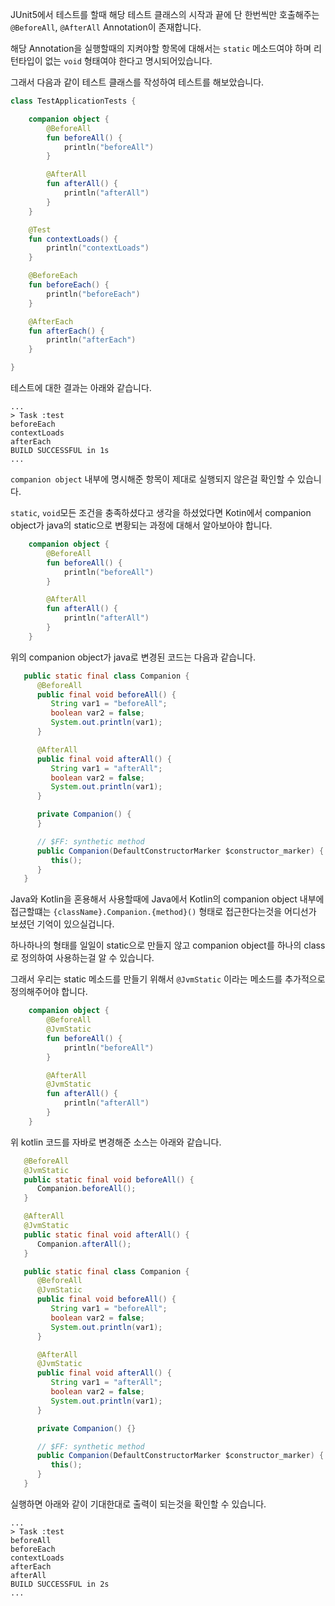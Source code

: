 JUnit5에서 테스트를 할때 해당 테스트 클래스의 시작과 끝에 단 한번씩만 호출해주는 `@BeforeAll`, `@AfterAll` Annotation이 존재합니다.

해당 Annotation을 실행할때의 지켜야할 항목에 대해서는 `static` 메소드여야 하며 리턴타입이 없는 `void` 형태여야 한다고 명시되어있습니다.

그래서 다음과 같이 테스트 클래스를 작성하여 테스트를 해보았습니다.

``` kotlin
class TestApplicationTests {

    companion object {
        @BeforeAll
        fun beforeAll() {
            println("beforeAll")
        }

        @AfterAll
        fun afterAll() {
            println("afterAll")
        }
    }

    @Test
    fun contextLoads() {
        println("contextLoads")
    }

    @BeforeEach
    fun beforeEach() {
        println("beforeEach")
    }

    @AfterEach
    fun afterEach() {
        println("afterEach")
    }

}
```
테스트에 대한 결과는 아래와 같습니다.
```
...
> Task :test
beforeEach
contextLoads
afterEach
BUILD SUCCESSFUL in 1s
...
```
`companion object` 내부에 명시해준 항목이 제대로 실행되지 않은걸 확인할 수 있습니다.

`static`, `void`모든 조건을 충족하셨다고 생각을 하셨었다면 Kotin에서 companion object가 java의 static으로 변황되는 과정에 대해서 알아보아야 합니다.

``` kotlin
    companion object {
        @BeforeAll
        fun beforeAll() {
            println("beforeAll")
        }

        @AfterAll
        fun afterAll() {
            println("afterAll")
        }
    }
```
위의 companion object가 java로 변경된 코드는 다음과 같습니다.
``` java
   public static final class Companion {
      @BeforeAll
      public final void beforeAll() {
         String var1 = "beforeAll";
         boolean var2 = false;
         System.out.println(var1);
      }

      @AfterAll
      public final void afterAll() {
         String var1 = "afterAll";
         boolean var2 = false;
         System.out.println(var1);
      }

      private Companion() {
      }

      // $FF: synthetic method
      public Companion(DefaultConstructorMarker $constructor_marker) {
         this();
      }
   }
```

Java와 Kotlin을 혼용해서 사용할때에 Java에서 Kotlin의 companion object 내부에 접근할떄는 `{className}.Companion.{method}()` 형태로 접근한다는것을 어디선가 보셨던 기억이 있으실겁니다.

하나하나의 형태를 일일이 static으로 만들지 않고 companion object를 하나의 class로 정의하여 사용하는걸 알 수 있습니다.

그래서 우리는 static 메소드를 만들기 위해서 `@JvmStatic` 이라는 메소드를 추가적으로 정의해주어야 합니다.

``` kotlin
    companion object {
        @BeforeAll
        @JvmStatic
        fun beforeAll() {
            println("beforeAll")
        }

        @AfterAll
        @JvmStatic
        fun afterAll() {
            println("afterAll")
        }
    }
```
위 kotlin 코드를 자바로 변경해준 소스는 아래와 같습니다.

``` java
   @BeforeAll
   @JvmStatic
   public static final void beforeAll() {
      Companion.beforeAll();
   }

   @AfterAll
   @JvmStatic
   public static final void afterAll() {
      Companion.afterAll();
   }

   public static final class Companion {
      @BeforeAll
      @JvmStatic
      public final void beforeAll() {
         String var1 = "beforeAll";
         boolean var2 = false;
         System.out.println(var1);
      }

      @AfterAll
      @JvmStatic
      public final void afterAll() {
         String var1 = "afterAll";
         boolean var2 = false;
         System.out.println(var1);
      }

      private Companion() {}

      // $FF: synthetic method
      public Companion(DefaultConstructorMarker $constructor_marker) {
         this();
      }
   }
```

실행하면 아래와 같이 기대한대로 출력이 되는것을 확인할 수 있습니다.
```
...
> Task :test
beforeAll
beforeEach
contextLoads
afterEach
afterAll
BUILD SUCCESSFUL in 2s
...
```